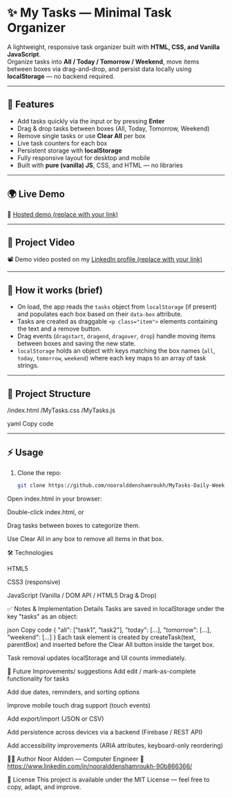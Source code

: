 # ✨ My Tasks — Minimal Task Organizer

A lightweight, responsive task organizer built with **HTML, CSS, and Vanilla JavaScript**.  
Organize tasks into **All / Today / Tomorrow / Weekend**, move items between boxes via drag-and-drop, and persist data locally using **localStorage** — no backend required.

---

## 🚀 Features
- Add tasks quickly via the input or by pressing **Enter**
- Drag & drop tasks between boxes (All, Today, Tomorrow, Weekend)
- Remove single tasks or use **Clear All** per box
- Live task counters for each box
- Persistent storage with **localStorage**
- Fully responsive layout for desktop and mobile
- Built with **pure (vanilla) JS**, CSS, and HTML — no libraries

---

## 🌍 Live Demo
🔗 [Hosted demo (replace with your link)](https://nooralddenshamroukh.github.io/MyTasks-Daily-Weekly-Task-Organizer/)

---

## 🎥 Project Video
📽️ Demo video posted on my [LinkedIn profile (replace with your link)](https://www.linkedin.com/in/your-linkedin-profile)

---

## 🧠 How it works (brief)
- On load, the app reads the `tasks` object from `localStorage` (if present) and populates each box based on their `data-box` attribute.  
- Tasks are created as draggable `<p class="item">` elements containing the text and a remove button.  
- Drag events (`dragstart`, `dragend`, `dragover`, `drop`) handle moving items between boxes and saving the new state.  
- `localStorage` holds an object with keys matching the box names (`all`, `today`, `tomorrow`, `weekend`) where each key maps to an array of task strings.

---

## 📂 Project Structure
/index.html
/MyTasks.css
/MyTasks.js

yaml
Copy code

---

## ⚡ Usage
1. Clone the repo:
   ```bash
   git clone https://github.com/nooralddenshamroukh/MyTasks-Daily-Weekly-Task-Organizer
Open index.html in your browser:

Double-click index.html, or


Drag tasks between boxes to categorize them.

Use Clear All in any box to remove all items in that box.

🛠 Technologies

HTML5

CSS3 (responsive)

JavaScript (Vanilla / DOM API / HTML5 Drag & Drop)

✅ Notes & Implementation Details
Tasks are saved in localStorage under the key "tasks" as an object:

json
Copy code
{
  "all": ["task1", "task2"],
  "today": [...],
  "tomorrow": [...],
  "weekend": [...]
}
Each task element is created by createTask(text, parentBox) and inserted before the Clear All button inside the target box.

Task removal updates localStorage and UI counts immediately.

📌 Future Improvements/ suggestions
Add edit / mark-as-complete functionality for tasks

Add due dates, reminders, and sorting options

Improve mobile touch drag support (touch events)

Add export/import (JSON or CSV)

Add persistence across devices via a backend (Firebase / REST API)

Add accessibility improvements (ARIA attributes, keyboard-only reordering)

👨‍💻 Author
Noor Aldden — Computer Engineer
🔗 https://www.linkedin.com/in/nooralddenshamroukh-90b866366/

📄 License
This project is available under the MIT License — feel free to copy, adapt, and improve.
